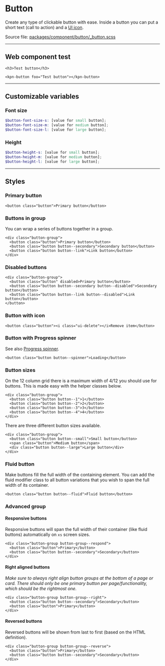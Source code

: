 # Button
Create any type of clickable button with ease. Inside a button you can put a short text (call to action) and a [UI icon](/#/base/ui-icon).

Source file: [packages/component/button/_button.scss](https://github.com/kpn/kpn-style/blob/master/packages/component/button/_button.scss)

---

## Web component test
```html*example
<h3>Test button</h3>

<kpn-button foo="Test button"></kpn-button>
```

---

## Customizable variables

### Font size
```scss
$button-font-size-s: [value for small button];
$button-font-size-m: [value for medium button];
$button-font-size-l: [value for large button];
```

### Height
```scss
$button-height-s: [value for small button];
$button-height-m: [value for medium button];
$button-height-l: [value for large button];
```

---

## Styles

### Primary button
```html*example
<button class="button">Primary button</button>
```

### Buttons in group
You can wrap a series of buttons together in a group.

```html*example
<div class="button-group">
  <button class="button">Primary button</button>
  <button class="button button--secondary">Secondary button</button>
  <button class="button button--link">Link button</button>
</div>
```

### Disabled buttons
```html*example
<div class="button-group">
  <button class="button" disabled>Primary button</button>
  <button class="button button--secondary button--disabled">Secondary button</button>
  <button class="button button--link button--disabled">Link button</button>
</button>
```

### Button with icon
```html*example
<button class="button"><i class="ui-delete"></i>Remove item</button>
```

### Button with Progress spinner
See also [Progress spinner](/#/component/progress).
```html*example
<button class="button button--spinner">Loading</button>
```

### Button sizes
On the 12 column grid there is a maximum width of 4/12 you should use for buttons. This is made easy with the helper classes below.

```html*example
<div class="button-group">
  <button class="button button--1">1</button>
  <button class="button button--2">2</button>
  <button class="button button--3">3</button>
  <button class="button button--4">4</button>
</div>
```

There are three different button sizes available.

```html*example
<div class="button-group">
  <button class="button button--small">Small button</button>
  <span class="button">Medium button</span>
  <div class="button button--large">Large button</div>
</div>
```

### Fluid button
Make buttons fill the full width of the containing element. You can add the fluid modifier class to all button variations that you wish to span the full width of its container.

```html*example
<button class="button button--fluid">Fluid button</button>
```

### Advanced group

#### Responsive buttons
Responsive buttons will span the full width of their container (like fluid buttons) automatically on `xs` screen sizes.

```html*example
<div class="button-group button-group--respond">
  <button class="button">Primary</button>
  <button class="button button--secondary">Secondary</button>
</div>
```

#### Right aligned buttons
*Make sure to always right align button groups at the bottom of a page or card. There should only be one primary button per page/functionality, which should be the rightmost one.*

```html*example
<div class="button-group button-group--right">
  <button class="button button--secondary">Secondary</button>
  <button class="button">Primary</button>
</div>
```

#### Reversed buttons
Reversed buttons will be shown from last to first (based on the HTML definition).

```html*example
<div class="button-group button-group--reverse">
  <button class="button">Primary</button>
  <button class="button button--secondary">Secondary</button>
</div>

